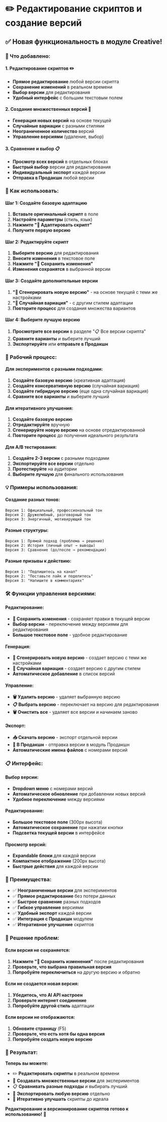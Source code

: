 # ✏️ Редактирование скриптов и создание версий

## ✅ Новая функциональность в модуле Creative!

### 🚀 Что добавлено:

#### **1. Редактирование скриптов** ✏️
- **Прямое редактирование** любой версии скрипта
- **Сохранение изменений** в реальном времени
- **Выбор версии** для редактирования
- **Удобный интерфейс** с большим текстовым полем

#### **2. Создание множественных версий** 🔄
- **Генерация новых версий** на основе текущей
- **Случайные вариации** с разными стилями
- **Неограниченное количество** версий
- **Управление версиями** (удаление, выбор)

#### **3. Сравнение и выбор** 📋
- **Просмотр всех версий** в отдельных блоках
- **Быстрый выбор** версии для редактирования
- **Индивидуальный экспорт** каждой версии
- **Отправка в Продакшн** любой версии

### 🎯 Как использовать:

#### **Шаг 1: Создайте базовую адаптацию**
1. **Вставьте оригинальный скрипт** в поле
2. **Настройте параметры** (стиль, язык)
3. **Нажмите "🎨 Адаптировать скрипт"**
4. **Получите первую версию**

#### **Шаг 2: Редактируйте скрипт**
1. **Выберите версию** для редактирования
2. **Внесите изменения** в текстовое поле
3. **Нажмите "💾 Сохранить изменения"**
4. **Изменения сохранятся** в выбранной версии

#### **Шаг 3: Создайте дополнительные версии**
1. **"🔄 Сгенерировать новую версию"** - на основе текущей с теми же настройками
2. **"🎲 Случайная вариация"** - с другим стилем адаптации
3. **Повторите процесс** для создания множества вариантов

#### **Шаг 4: Выберите лучшую версию**
1. **Просмотрите все версии** в разделе "📋 Все версии скрипта"
2. **Сравните варианты** и выберите лучший
3. **Экспортируйте** или **отправьте в Продакшн**

### 🔄 Рабочий процесс:

#### **Для экспериментов с разными подходами:**
1. **Создайте базовую версию** (креативная адаптация)
2. **Создайте консервативную версию** (случайная вариация)
3. **Создайте гибридную версию** (еще одна случайная вариация)
4. **Сравните все варианты** и выберите лучший

#### **Для итеративного улучшения:**
1. **Создайте базовую версию**
2. **Отредактируйте** вручную
3. **Сгенерируйте новую версию** на основе отредактированной
4. **Повторите процесс** до получения идеального результата

#### **Для A/B тестирования:**
1. **Создайте 2-3 версии** с разными подходами
2. **Экспортируйте все версии** отдельно
3. **Протестируйте** на аудитории
4. **Выберите лучшую** для финального использования

### 💡 Примеры использования:

#### **Создание разных тонов:**
```
Версия 1: Официальный, профессиональный тон
Версия 2: Дружелюбный, разговорный тон  
Версия 3: Энергичный, мотивирующий тон
```

#### **Разные структуры:**
```
Версия 1: Прямой подход (проблема → решение)
Версия 2: История (личный опыт → выводы)
Версия 3: Сравнение (до/после → рекомендации)
```

#### **Разные призывы к действию:**
```
Версия 1: "Подпишитесь на канал"
Версия 2: "Поставьте лайк и поделитесь"
Версия 3: "Напишите в комментариях"
```

### 🛠️ Функции управления версиями:

#### **Редактирование:**
- **💾 Сохранить изменения** - сохраняет правки в текущей версии
- **Выбор версии** - переключение между версиями для редактирования
- **Большое текстовое поле** - удобное редактирование

#### **Генерация:**
- **🔄 Сгенерировать новую версию** - создает версию с теми же настройками
- **🎲 Случайная вариация** - создает версию с другим стилем
- **Автоматическое добавление** в список версий

#### **Управление:**
- **🗑️ Удалить версию** - удаляет выбранную версию
- **📋 Выбрать версию** - переключает на версию для редактирования
- **🗑️ Очистить все** - удаляет все версии и начинаем заново

#### **Экспорт:**
- **📥 Скачать версию** - экспорт отдельной версии
- **💾 В Продакшн** - отправка версии в модуль Продакшн
- **Автоматические имена файлов** с номерами версий

### 📋 Интерфейс:

#### **Выбор версии:**
- **Dropdown меню** с номерами версий
- **Автоматическое обновление** при добавлении новых версий
- **Удобное переключение** между версиями

#### **Редактирование:**
- **Большое текстовое поле** (300px высота)
- **Автоматическое сохранение** при нажатии кнопки
- **Подсветка текущей версии** в интерфейсе

#### **Просмотр версий:**
- **Expandable блоки** для каждой версии
- **Компактное отображение** (200px высота)
- **Быстрые действия** для каждой версии

### 🎊 Преимущества:

- ✅ **Неограниченные версии** для экспериментов
- ✅ **Прямое редактирование** без потери данных
- ✅ **Быстрое сравнение** разных подходов
- ✅ **Гибкое управление** версиями
- ✅ **Удобный экспорт** каждой версии
- ✅ **Интеграция с Продакшн** модулем
- ✅ **Итеративное улучшение** скриптов

### 🔧 Решение проблем:

#### **Если версия не сохраняется:**
1. **Нажмите "💾 Сохранить изменения"** после редактирования
2. **Проверьте, что выбрана правильная версия**
3. **Попробуйте переключиться** на другую версию и обратно

#### **Если не создается новая версия:**
1. **Убедитесь, что AI API настроен**
2. **Проверьте интернет соединение**
3. **Попробуйте другой стиль** адаптации

#### **Если версии не отображаются:**
1. **Обновите страницу** (F5)
2. **Проверьте, что есть хотя бы одна версия**
3. **Попробуйте создать новую версию**

### 🚀 Результат:

**Теперь вы можете:**
- ✏️ **Редактировать скрипты** в реальном времени
- 🔄 **Создавать множественные версии** для экспериментов
- 📋 **Сравнивать разные подходы** и выбирать лучший
- 💾 **Экспортировать любую версию** отдельно
- 🎯 **Итеративно улучшать** скрипты до идеала

**Редактирование и версионирование скриптов готово к использованию!** 🎉









